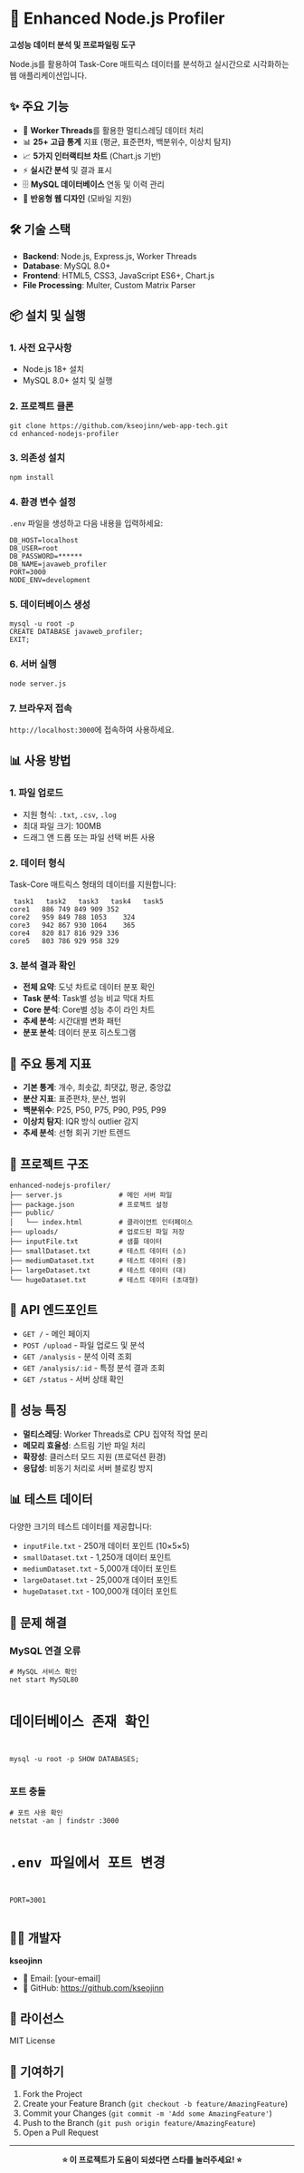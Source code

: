 <!DOCTYPE html>
<html>
<head>
    <meta charset="UTF-8">
    <title>Enhanced Node.js Profiler</title>
</head>
<body>

<h1>🚀 Enhanced Node.js Profiler</h1>

<p><strong>고성능 데이터 분석 및 프로파일링 도구</strong></p>

<p>Node.js를 활용하여 Task-Core 매트릭스 데이터를 분석하고 실시간으로 시각화하는 웹 애플리케이션입니다.</p>

<h2>✨ 주요 기능</h2>
<ul>
    <li>🔧 <strong>Worker Threads</strong>를 활용한 멀티스레딩 데이터 처리</li>
    <li>📊 <strong>25+ 고급 통계</strong> 지표 (평균, 표준편차, 백분위수, 이상치 탐지)</li>
    <li>📈 <strong>5가지 인터랙티브 차트</strong> (Chart.js 기반)</li>
    <li>⚡ <strong>실시간 분석</strong> 및 결과 표시</li>
    <li>🗄️ <strong>MySQL 데이터베이스</strong> 연동 및 이력 관리</li>
    <li>📱 <strong>반응형 웹 디자인</strong> (모바일 지원)</li>
</ul>

<h2>🛠️ 기술 스택</h2>
<ul>
    <li><strong>Backend</strong>: Node.js, Express.js, Worker Threads</li>
    <li><strong>Database</strong>: MySQL 8.0+</li>
    <li><strong>Frontend</strong>: HTML5, CSS3, JavaScript ES6+, Chart.js</li>
    <li><strong>File Processing</strong>: Multer, Custom Matrix Parser</li>
</ul>

<h2>📦 설치 및 실행</h2>

<h3>1. 사전 요구사항</h3>
<ul>
    <li>Node.js 18+ 설치</li>
    <li>MySQL 8.0+ 설치 및 실행</li>
</ul>

<h3>2. 프로젝트 클론</h3>
<pre><code>git clone https://github.com/kseojinn/web-app-tech.git
cd enhanced-nodejs-profiler</code></pre>

<h3>3. 의존성 설치</h3>
<pre><code>npm install</code></pre>

<h3>4. 환경 변수 설정</h3>
<p><code>.env</code> 파일을 생성하고 다음 내용을 입력하세요:</p>
<pre><code>DB_HOST=localhost
DB_USER=root
DB_PASSWORD=******
DB_NAME=javaweb_profiler
PORT=3000
NODE_ENV=development</code></pre>

<h3>5. 데이터베이스 생성</h3>
<pre><code>mysql -u root -p
CREATE DATABASE javaweb_profiler;
EXIT;</code></pre>

<h3>6. 서버 실행</h3>
<pre><code>node server.js</code></pre>

<h3>7. 브라우저 접속</h3>
<p><code>http://localhost:3000</code>에 접속하여 사용하세요.</p>

<h2>📊 사용 방법</h2>

<h3>1. 파일 업로드</h3>
<ul>
    <li>지원 형식: <code>.txt</code>, <code>.csv</code>, <code>.log</code></li>
    <li>최대 파일 크기: 100MB</li>
    <li>드래그 앤 드롭 또는 파일 선택 버튼 사용</li>
</ul>

<h3>2. 데이터 형식</h3>
<p>Task-Core 매트릭스 형태의 데이터를 지원합니다:</p>
<pre><code>	task1	task2	task3	task4	task5
core1	886	749	849	909	352	
core2	959	849	788	1053	324	
core3	942	867	930	1064	365	
core4	820	817	816	929	336	
core5	803	786	929	958	329</code></pre>

<h3>3. 분석 결과 확인</h3>
<ul>
    <li><strong>전체 요약</strong>: 도넛 차트로 데이터 분포 확인</li>
    <li><strong>Task 분석</strong>: Task별 성능 비교 막대 차트</li>
    <li><strong>Core 분석</strong>: Core별 성능 추이 라인 차트</li>
    <li><strong>추세 분석</strong>: 시간대별 변화 패턴</li>
    <li><strong>분포 분석</strong>: 데이터 분포 히스토그램</li>
</ul>

<h2>🎯 주요 통계 지표</h2>
<ul>
    <li><strong>기본 통계</strong>: 개수, 최솟값, 최댓값, 평균, 중앙값</li>
    <li><strong>분산 지표</strong>: 표준편차, 분산, 범위</li>
    <li><strong>백분위수</strong>: P25, P50, P75, P90, P95, P99</li>
    <li><strong>이상치 탐지</strong>: IQR 방식 outlier 감지</li>
    <li><strong>추세 분석</strong>: 선형 회귀 기반 트렌드</li>
</ul>

<h2>📁 프로젝트 구조</h2>
<pre><code>enhanced-nodejs-profiler/
├── server.js              # 메인 서버 파일
├── package.json           # 프로젝트 설정
├── public/
│   └── index.html         # 클라이언트 인터페이스
├── uploads/               # 업로드된 파일 저장
├── inputFile.txt          # 샘플 데이터
├── smallDataset.txt       # 테스트 데이터 (소)
├── mediumDataset.txt      # 테스트 데이터 (중)
├── largeDataset.txt       # 테스트 데이터 (대)
└── hugeDataset.txt        # 테스트 데이터 (초대형)</code></pre>

<h2>🔧 API 엔드포인트</h2>
<ul>
    <li><code>GET /</code> - 메인 페이지</li>
    <li><code>POST /upload</code> - 파일 업로드 및 분석</li>
    <li><code>GET /analysis</code> - 분석 이력 조회</li>
    <li><code>GET /analysis/:id</code> - 특정 분석 결과 조회</li>
    <li><code>GET /status</code> - 서버 상태 확인</li>
</ul>

<h2>🚀 성능 특징</h2>
<ul>
    <li><strong>멀티스레딩</strong>: Worker Threads로 CPU 집약적 작업 분리</li>
    <li><strong>메모리 효율성</strong>: 스트림 기반 파일 처리</li>
    <li><strong>확장성</strong>: 클러스터 모드 지원 (프로덕션 환경)</li>
    <li><strong>응답성</strong>: 비동기 처리로 서버 블로킹 방지</li>
</ul>

<h2>📊 테스트 데이터</h2>
<p>다양한 크기의 테스트 데이터를 제공합니다:</p>
<ul>
    <li><code>inputFile.txt</code> - 250개 데이터 포인트 (10×5×5)</li>
    <li><code>smallDataset.txt</code> - 1,250개 데이터 포인트</li>
    <li><code>mediumDataset.txt</code> - 5,000개 데이터 포인트</li>
    <li><code>largeDataset.txt</code> - 25,000개 데이터 포인트</li>
    <li><code>hugeDataset.txt</code> - 100,000개 데이터 포인트</li>
</ul>

<h2>🐛 문제 해결</h2>

<h3>MySQL 연결 오류</h3>
<pre><code># MySQL 서비스 확인
net start MySQL80

# 데이터베이스 존재 확인
mysql -u root -p
SHOW DATABASES;</code></pre>

<h3>포트 충돌</h3>
<pre><code># 포트 사용 확인
netstat -an | findstr :3000

# .env 파일에서 포트 변경
PORT=3001</code></pre>

<h2>👨‍💻 개발자</h2>
<p><strong>kseojinn</strong></p>
<ul>
    <li>📧 Email: [your-email]</li>
    <li>🐙 GitHub: <a href="https://github.com/kseojinn">https://github.com/kseojinn</a></li>
</ul>

<h2>📄 라이선스</h2>
<p>MIT License</p>

<h2>🤝 기여하기</h2>
<ol>
    <li>Fork the Project</li>
    <li>Create your Feature Branch (<code>git checkout -b feature/AmazingFeature</code>)</li>
    <li>Commit your Changes (<code>git commit -m 'Add some AmazingFeature'</code>)</li>
    <li>Push to the Branch (<code>git push origin feature/AmazingFeature</code>)</li>
    <li>Open a Pull Request</li>
</ol>

<hr>

<p align="center">
    <strong>⭐ 이 프로젝트가 도움이 되셨다면 스타를 눌러주세요! ⭐</strong>
</p>

</body>
</html>
